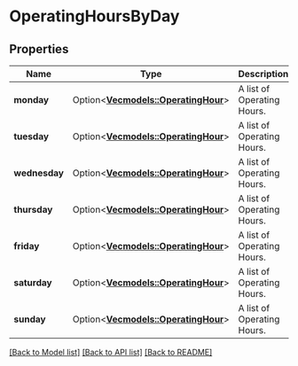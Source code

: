 # OperatingHoursByDay

## Properties

Name | Type | Description | Notes
------------ | ------------- | ------------- | -------------
**monday** | Option<[**Vec<models::OperatingHour>**](OperatingHour.md)> | A list of Operating Hours. | [optional]
**tuesday** | Option<[**Vec<models::OperatingHour>**](OperatingHour.md)> | A list of Operating Hours. | [optional]
**wednesday** | Option<[**Vec<models::OperatingHour>**](OperatingHour.md)> | A list of Operating Hours. | [optional]
**thursday** | Option<[**Vec<models::OperatingHour>**](OperatingHour.md)> | A list of Operating Hours. | [optional]
**friday** | Option<[**Vec<models::OperatingHour>**](OperatingHour.md)> | A list of Operating Hours. | [optional]
**saturday** | Option<[**Vec<models::OperatingHour>**](OperatingHour.md)> | A list of Operating Hours. | [optional]
**sunday** | Option<[**Vec<models::OperatingHour>**](OperatingHour.md)> | A list of Operating Hours. | [optional]

[[Back to Model list]](../README.md#documentation-for-models) [[Back to API list]](../README.md#documentation-for-api-endpoints) [[Back to README]](../README.md)


